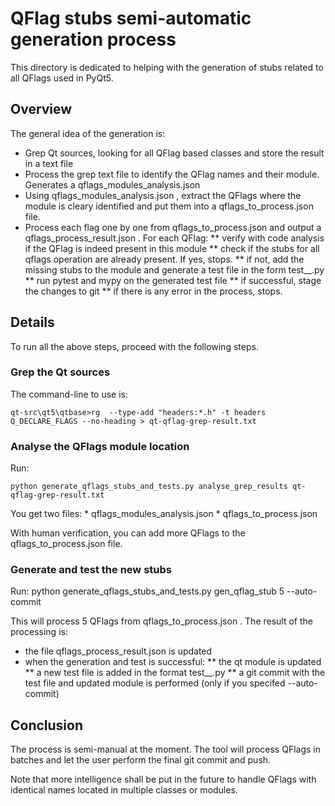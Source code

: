 # QFlag stubs semi-automatic generation process

This directory is dedicated to helping with the generation of stubs related to all QFlags used in PyQt5.

## Overview

The general idea of the generation is:
* Grep Qt sources, looking for all QFlag based classes and store the result in a text file
* Process the grep text file to identify the QFlag names and their module. Generates a qflags_modules_analysis.json
* Using qflags_modules_analysis.json , extract the QFlags where the module is cleary identified and put
  them into a qflags_to_process.json file.
* Process each flag one by one from qflags_to_process.json and output a qflags_process_result.json . For
  each QFlag:
    ** verify with code analysis if the QFlag is indeed present in this module
    ** check if the stubs for all qflags operation are already present. If yes, stops.
    ** if not, add the missing stubs to the module and generate a test file in the form test_<module>_<qflag>.py
    ** run pytest and mypy on the generated test file
    ** if successful, stage the changes to git
    ** if there is any error in the process, stops.


## Details

To run all the above steps, proceed with the following steps.


### Grep the Qt sources

The command-line to use is:

	qt-src\qt5\qtbase>rg  --type-add "headers:*.h" -t headers Q_DECLARE_FLAGS --no-heading > qt-qflag-grep-result.txt


### Analyse the QFlags module location

Run:

    python generate_qflags_stubs_and_tests.py analyse_grep_results qt-qflag-grep-result.txt

You get two files:
    * qflags_modules_analysis.json
    * qflags_to_process.json

With human verification, you can add more QFlags to the qflags_to_process.json file.


### Generate and test the new stubs

Run:
    python generate_qflags_stubs_and_tests.py gen_qflag_stub 5 --auto-commit

This will process 5 QFlags from qflags_to_process.json . The result of the processing is:
* the file qflags_process_result.json is updated
* when the generation and test is successful:
    ** the qt module is updated
    ** a new test file is added in the format test_<qtmodule>_<qflag>.py
    ** a git commit with the test file and updated module is performed (only if you specifed --auto-commit)

## Conclusion

The process is semi-manual at the moment. The tool will process QFlags in batches and let the user perform
the final git commit and push.

Note that more intelligence shall be put in the future to handle QFlags with identical names located in
multiple classes or modules.


